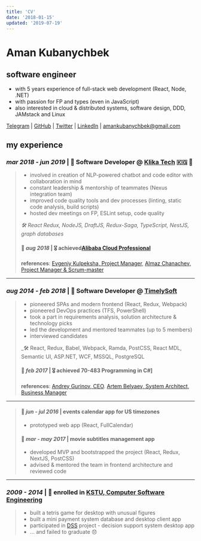 ```yaml
---
title: 'CV'
date: '2018-01-15'
updated: '2019-07-19'
---
```


# Aman Kubanychbek

## software engineer

- with 5 years experience of full-stack web development (React, Node, .NET)
- with passion for FP and types (even in JavaScript)
- also interested in cloud & distributed systems, software design, DDD, JAMstack and Linux

[Telegram] | [GitHub] | [Twitter] | [LinkedIn] | [amankubanychbek@gmail.com][email]

## my experience

### _mar 2018 - jun 2019_ | 🎉 Software Developer @ [Klika Tech] 🇰🇬 🛫 

> - involved in creation of NLP-powered chatbot and code editor with collaboration in mind
> - constant leadership & mentorship of teammates (Nexus integration team)
> - improved code quality tools and dev processes (linting, static code analysis, build scripts)
> - hosted dev meetings on FP, ESLint setup, code quality
>
> _🛠 React Redux, NodeJS, DraftJS, Redux-Saga, TypeScript, NestJS, graph databases_
>
> #### 🎉 _aug 2018_ | 🎖 achieved[Alibaba Cloud Professional]
>
> **references**: [Evgeniy Kulpeksha, Project Manager][ekulpeksha], [Almaz Chanachev, Project Manager & Scrum-master][achanachev]

---

### _aug 2014 - feb 2018_ | 🎉 Software Developer @ [TimelySoft]

> - pioneered SPAs and modern frontend (React, Redux, Webpack)
> - pioneered DevOps practices (TFS, PowerShell)
> - took a part in requirements analysis, solution architecture & technology picks
> - led the development and mentored teammates (up to 5 members)
> - interviewed candidates
>
> _🛠 React, Redux, Babel, Webpack, Ramda, PostCSS, React MDL, Semantic UI, ASP.NET, WCF, MSSQL, PostgreSQL
>
> #### 🎉 _feb 2017_ | 🎖 achieved 70-483 Programming in C#]
>
> **references**: [Andrey Gurinov, CEO][agurinov]. [Artem Belyaev, System Architect, Business Manager][abelyaev]

---

> #### 📅 _jun - jul 2016_ | events calendar app for US timezones
>
> - prototyped web app (React, FullCalendar)
>
> #### 📅 _mar - may 2017_ | movie subtitles management app
>
> - developed MVP and bootstrapped the project (React, Redux, NextJS, PostCSS)
> - advised & mentored the team in frontend architecture and reviewed code

---

### _2009 - 2014_ | 🎉 enrolled in [KSTU, Computer Software Engineering][university]

> - built a tetris game for desktop with unusual figures
> - built a mini payment system database and desktop client app
> - participated in [DSS] project - decision support system desktop app
> - ... and failed to graduate 😞

[email]: mailto:amankubanychbek@gmail.com
[telegram]: https://t.me/amankkg
[github]: https://github.com/amankkg
[twitter]: https://twitter.com/amankkg
[linkedin]: https://www.linkedin.com/in/amankubanychbek/
[university]: https://kstu.kg/kafedra-programmnoe-obespechenie-kompyuternyh-sistem/
[dss]: https://github.com/amankkg/DSS
[timelysoft]: http://www.timelysoft.net/
[klika tech]: http://www.klika-tech.com/
[70-483 programming in c#]: https://www.youracclaim.com/badges/3c5fcbc2-5cff-4d3b-a9ac-6d23adec9f70/public_url
[alibaba cloud professional]: https://gist.github.com/amankkg/6af5bb7f4db96969d7e1c44d16b69e9a
[achanachev]: https://www.linkedin.com/in/almaz-chanachev/
[abelyaev]: https://www.linkedin.com/in/artem-belyaev-4092a342/
[agurinov]: https://www.linkedin.com/in/andreygurinov/
[ekulpeksha]: https://www.linkedin.com/in/evgeniykulpeksha/
